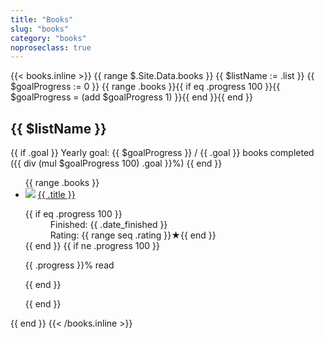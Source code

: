 ```yaml
---
title: "Books"
slug: "books"
category: "books"
noproseclass: true
---
```


{{< books.inline >}}
{{ range $.Site.Data.books }}
  {{ $listName := .list }}
  {{ $goalProgress := 0 }}
  {{ range .books }}{{ if eq .progress 100 }}{{ $goalProgress = (add $goalProgress 1) }}{{ end }}{{ end }}
  <div class="grid-list">
    <div>
      <h2>{{ $listName }}</h2>
      {{ if .goal }}
        <span>Yearly goal: {{ $goalProgress }} / {{ .goal }} books completed ({{ div (mul $goalProgress 100) .goal }}%)</span>
      {{ end }}
    </div>
    <ul {{ if eq $listName 2022 }}class="almost-full-list"{{ end }} role="list">
    {{ range .books }}
    <li>
      <div>
        <img src="{{ .cover }}">
        <a href="{{ .link }}" target="_blank" rel="noopener noreferer">
          <span>{{ .title }}</span>
        </a>
      </div>
      <dl>
        {{ if eq .progress 100 }}
        <div>
          <dd>Finished: {{ .date_finished }}</dd>
          <dd>Rating: {{ range seq .rating  }}★{{ end }}</dd>
        </div>
        {{ end }}
        {{ if ne .progress 100 }}
          <p>{{ .progress }}% read</p>
        {{ end }}
      </dl>
    </li>
    {{ end }}
    </ul>
  </div>
{{ end }}
{{< /books.inline >}}